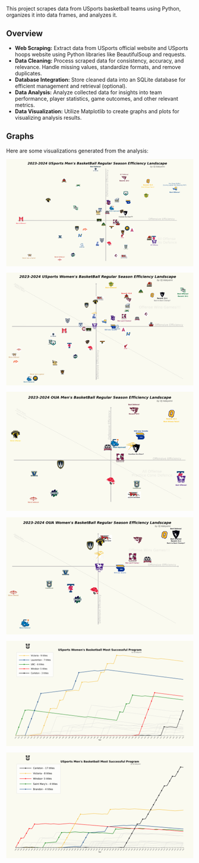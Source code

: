 This project scrapes data from USports basketball teams using Python, organizes it into data frames, and analyzes it.

## Overview

- **Web Scraping:** Extract data from USports official website and USports hoops website using Python libraries like BeautifulSoup and requests.
- **Data Cleaning:** Process scraped data for consistency, accuracy, and relevance. Handle missing values, standardize formats, and remove duplicates.
- **Database Integration:** Store cleaned data into an SQLite database for efficient management and retrieval (optional).
- **Data Analysis:** Analyze collected data for insights into team performance, player statistics, game outcomes, and other relevant metrics.
- **Data Visualization:** Utilize Matplotlib to create graphs and plots for visualizing analysis results.

## Graphs

Here are some visualizations generated from the analysis:

![USports Efficiency Landscape](graphs/USports%20Men's%20Basketball%20League.png)

![USports Efficiency Landscape](graphs/USports%20Women's%20Basketball%20League.png)

![OUA Efficiency Landscape](graphs/OUA%20Men's%20Basketball.png)

![OUA Efficiency Landscape](graphs/OUA%20Women's%20Basketball.png)

![USport WBB Most Successful Programs](graphs/USports_WBB_BestProgram.png)

![USport MBB Most Successful Programs](graphs/USports_MBB_BestProgram.png)
